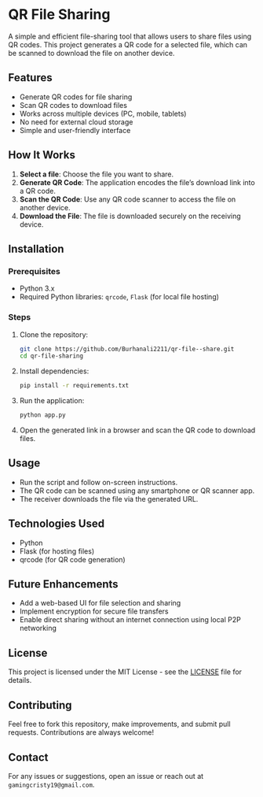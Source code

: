 # QR File Sharing

A simple and efficient file-sharing tool that allows users to share files using QR codes. This project generates a QR code for a selected file, which can be scanned to download the file on another device.

## Features
- Generate QR codes for file sharing
- Scan QR codes to download files
- Works across multiple devices (PC, mobile, tablets)
- No need for external cloud storage
- Simple and user-friendly interface

## How It Works
1. **Select a file**: Choose the file you want to share.
2. **Generate QR Code**: The application encodes the file’s download link into a QR code.
3. **Scan the QR Code**: Use any QR code scanner to access the file on another device.
4. **Download the File**: The file is downloaded securely on the receiving device.

## Installation
### Prerequisites
- Python 3.x
- Required Python libraries: `qrcode`, `Flask` (for local file hosting)

### Steps
1. Clone the repository:
   ```sh
   git clone https://github.com/Burhanali2211/qr-file--share.git
   cd qr-file-sharing
   ```
2. Install dependencies:
   ```sh
   pip install -r requirements.txt
   ```
3. Run the application:
   ```sh
   python app.py
   ```
4. Open the generated link in a browser and scan the QR code to download files.

## Usage
- Run the script and follow on-screen instructions.
- The QR code can be scanned using any smartphone or QR scanner app.
- The receiver downloads the file via the generated URL.

## Technologies Used
- Python
- Flask (for hosting files)
- qrcode (for QR code generation)

## Future Enhancements
- Add a web-based UI for file selection and sharing
- Implement encryption for secure file transfers
- Enable direct sharing without an internet connection using local P2P networking

## License
This project is licensed under the MIT License - see the [LICENSE](LICENSE) file for details.

## Contributing
Feel free to fork this repository, make improvements, and submit pull requests. Contributions are always welcome!

## Contact
For any issues or suggestions, open an issue or reach out at `gamingcristy19@gmail.com`.
